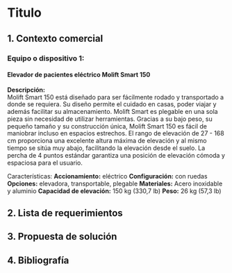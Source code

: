# Titulo

## 1. Contexto comercial

### Equipo o dispositivo 1:
#### Elevador de pacientes eléctrico Molift Smart 150
<p style="line-height: 1.2;">
<strong>Descripción:</strong><br>
Molift Smart 150 está diseñado para ser fácilmente rodado y transportado a donde se requiera. Su diseño permite el cuidado en casas, poder viajar y además facilitar su almacenamiento. Molift Smart es plegable en una sola pieza sin necesidad de utilizar herramientas. Gracias a su bajo peso, su pequeño tamaño y su construcción única, Molift Smart 150 es fácil de maniobrar incluso en espacios estrechos. El rango de elevación de 27 - 168 cm proporciona una excelente altura máxima de elevación y al mismo tiempo se sitúa muy abajo, facilitando la elevación desde el suelo. La percha de 4 puntos estándar garantiza una posición de elevación cómoda y espaciosa para el usuario.
</p>

Características: 
**Accionamiento:** eléctrico
**Configuración:** con ruedas
**Opciones:** elevadora, transportable, plegable
**Materiales:** Acero inoxidable y aluminio
**Capacidad de elevación:** 150 kg (330,7 lb)
**Peso:** 26 kg (57,3 lb)


## 2. Lista de requerimientos



## 3. Propuesta de solución



## 4. Bibliografía

